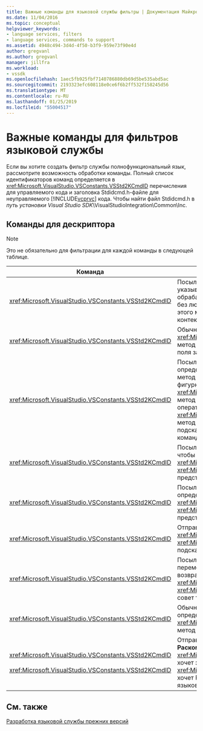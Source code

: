 ```yaml
---
title: Важные команды для языковой службы фильтры | Документация Майкрософт
ms.date: 11/04/2016
ms.topic: conceptual
helpviewer_keywords:
- language services, filters
- language services, commands to support
ms.assetid: 4948c494-3d4d-4f50-b3f9-959e73f90e4d
author: gregvanl
ms.author: gregvanl
manager: jillfra
ms.workload:
- vssdk
ms.openlocfilehash: 1aec5fb925fbf7140786880db69d5be535abd5ac
ms.sourcegitcommit: 2193323efc608118e0ce6f6b2ff532f158245d56
ms.translationtype: MT
ms.contentlocale: ru-RU
ms.lasthandoff: 01/25/2019
ms.locfileid: "55004517"
---
```

# <a name="important-commands-for-language-service-filters"></a>Важные команды для фильтров языковой службы
Если вы хотите создать фильтр службы полнофункциональный язык, рассмотрите возможность обработки команды. Полный список идентификаторов команд определяется в <xref:Microsoft.VisualStudio.VSConstants.VSStd2KCmdID> перечисления для управляемого кода и заголовка Stdidcmd.h-файле для неуправляемого [!INCLUDE[vcprvc](../../code-quality/includes/vcprvc_md.md)] кода. Чтобы найти файл Stdidcmd.h в *путь установки Visual Studio SDK*\VisualStudioIntegration\Common\Inc.  
  
## <a name="commands-to-handle"></a>Команды для дескриптора  
  
> [!NOTE]
>  Это не обязательно для фильтрации для каждой команды в следующей таблице.  
  
|Команда|Описание|  
|-------------|-----------------|  
|<xref:Microsoft.VisualStudio.VSConstants.VSStd2KCmdID>|Посылается, когда пользователь щелкает правой кнопкой мыши. Эта команда указывает, что это время создать контекстное меню. Если эта команда не обрабатывают, текстовый редактор предоставляет контекстное меню по умолчанию без любых команд для конкретного языка. Чтобы включить собственные команды этого меню, необходимо обработать команду и самостоятельного отображения контекстного меню.|  
|<xref:Microsoft.VisualStudio.VSConstants.VSStd2KCmdID>|Обычно отправляются, когда пользователь вводит CTRL + J. Вызовите <xref:Microsoft.VisualStudio.TextManager.Interop.IVsTextView.UpdateCompletionStatus%2A> метод <xref:Microsoft.VisualStudio.TextManager.Interop.IVsTextView> для отображения поля завершения инструкции.|  
|<xref:Microsoft.VisualStudio.VSConstants.VSStd2KCmdID>|Посылается, когда пользователь вводит символ. Отслеживайте эту команду, чтобы определить, когда триггер символа и для предоставления инструкция завершения, метод советы и текстовых маркеров, таких как Цветовая разметка синтаксиса, парные фигурные скобки и маркеры ошибок. Вызовите <xref:Microsoft.VisualStudio.TextManager.Interop.IVsTextView.UpdateCompletionStatus%2A> метод <xref:Microsoft.VisualStudio.TextManager.Interop.IVsTextView> для завершения операторов и <xref:Microsoft.VisualStudio.TextManager.Interop.IVsMethodTipWindow.SetMethodData%2A> метод <xref:Microsoft.VisualStudio.TextManager.Interop.IVsMethodTipWindow> для подсказок метода. Чтобы обеспечить поддержку меток текста, отслеживайте эту команду, чтобы определить, требуется ли обновить ваш маркеры, вводимый символ.|  
|<xref:Microsoft.VisualStudio.VSConstants.VSStd2KCmdID>|Посылается, когда пользователь вводит клавишу ВВОД. Отслеживать эту команду, чтобы определить, когда нужно закрыть окно подсказки метода путем вызова <xref:Microsoft.VisualStudio.TextManager.Interop.IVsMethodData.OnDismiss%2A> метод <xref:Microsoft.VisualStudio.TextManager.Interop.IVsMethodData>. По умолчанию представление текста обрабатывает эту команду.|  
|<xref:Microsoft.VisualStudio.VSConstants.VSStd2KCmdID>|Посылается, когда пользователь вводит клавишу Backspace. Монитор, чтобы определить, когда нужно закрыть окно подсказки метода путем вызова <xref:Microsoft.VisualStudio.TextManager.Interop.IVsMethodData.OnDismiss%2A> метод <xref:Microsoft.VisualStudio.TextManager.Interop.IVsMethodData>. По умолчанию представление текста обрабатывает эту команду.|  
|<xref:Microsoft.VisualStudio.VSConstants.VSStd2KCmdID>|Отправлено из меню или сочетания клавиш. Вызовите <xref:Microsoft.VisualStudio.TextManager.Interop.IVsTextView.UpdateTipWindow%2A> метод <xref:Microsoft.VisualStudio.TextManager.Interop.IVsTextView> для обновления окна подсказки данных параметра.|  
|<xref:Microsoft.VisualStudio.VSConstants.VSStd2KCmdID>|Посылается, когда пользователь наводит переменной или помещает курсор на переменную и выбирает **краткие сведения** из **IntelliSense** в **изменить** меню. Тип возвращаемого значения переменной в подсказке по путем вызова <xref:Microsoft.VisualStudio.TextManager.Interop.IVsTextView.UpdateTipWindow%2A> метод <xref:Microsoft.VisualStudio.TextManager.Interop.IVsTextView>. Если отладка будет активна, совет также должно отображаться значение переменной.|  
|<xref:Microsoft.VisualStudio.VSConstants.VSStd2KCmdID>|Обычно отправляются, когда пользователь вводит CTRL + ПРОБЕЛ. Эта команда определяет языковой службы для вызова <xref:Microsoft.VisualStudio.TextManager.Interop.IVsTextView.UpdateCompletionStatus%2A> метод <xref:Microsoft.VisualStudio.TextManager.Interop.IVsTextView>.|  
|<xref:Microsoft.VisualStudio.VSConstants.VSStd2KCmdID><br /><br /> <xref:Microsoft.VisualStudio.VSConstants.VSStd2KCmdID>|Отправленное через меню, обычно **выделенный фрагмент в комментарий** или **Раскомментировать выделенный фрагмент** из **Дополнительно** в **изменить** меню. <xref:Microsoft.VisualStudio.VSConstants.VSStd2KCmdID> Указывает, что пользователь хочет закомментировать выделенный текст; <xref:Microsoft.VisualStudio.VSConstants.VSStd2KCmdID> указывает, что пользователь хочет Раскомментировать выделенный текст. Эти команды можно реализовать только языковой службой.|  
  
## <a name="see-also"></a>См. также  
 [Разработка языковой службы прежних версий](../../extensibility/internals/developing-a-legacy-language-service.md)